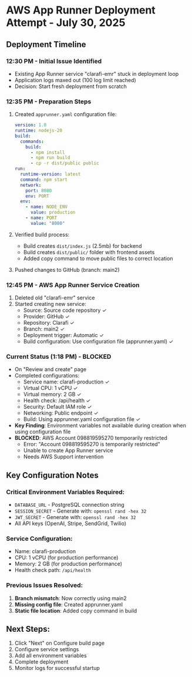 # AWS App Runner Deployment Attempt - July 30, 2025

## Deployment Timeline

### 12:30 PM - Initial Issue Identified
- Existing App Runner service "clarafi-emr" stuck in deployment loop
- Application logs maxed out (100 log limit reached)
- Decision: Start fresh deployment from scratch

### 12:35 PM - Preparation Steps
1. Created `apprunner.yaml` configuration file:
   ```yaml
   version: 1.0
   runtime: nodejs-20
   build:
     commands:
       build:
         - npm install
         - npm run build
         - cp -r dist/public public
   run:
     runtime-version: latest
     command: npm start
     network:
       port: 8080
       env: PORT
     env:
       - name: NODE_ENV
         value: production
       - name: PORT
         value: "8080"
   ```

2. Verified build process:
   - Build creates `dist/index.js` (2.5mb) for backend
   - Build creates `dist/public/` folder with frontend assets
   - Added copy command to move public files to correct location

3. Pushed changes to GitHub (branch: main2)

### 12:45 PM - AWS App Runner Service Creation
1. Deleted old "clarafi-emr" service
2. Started creating new service:
   - Source: Source code repository ✓
   - Provider: GitHub ✓
   - Repository: Clarafi ✓
   - Branch: main2 ✓
   - Deployment trigger: Automatic ✓
   - Build configuration: Use configuration file (apprunner.yaml) ✓

### Current Status (1:18 PM) - BLOCKED
- On "Review and create" page
- Completed configurations:
  - Service name: clarafi-production ✓
  - Virtual CPU: 1 vCPU ✓
  - Virtual memory: 2 GB ✓
  - Health check: /api/health ✓
  - Security: Default IAM role ✓
  - Networking: Public endpoint ✓
  - Build: Using apprunner.yaml configuration file ✓
- **Key Finding**: Environment variables not available during creation when using configuration file
- **BLOCKED**: AWS Account 098819595270 temporarily restricted
  - Error: "Account 098819595270 is temporarily restricted"
  - Unable to create App Runner service
  - Needs AWS Support intervention

## Key Configuration Notes

### Critical Environment Variables Required:
- `DATABASE_URL` - PostgreSQL connection string
- `SESSION_SECRET` - Generate with: `openssl rand -hex 32`
- `JWT_SECRET` - Generate with: `openssl rand -hex 32`
- All API keys (OpenAI, Stripe, SendGrid, Twilio)

### Service Configuration:
- Name: clarafi-production
- CPU: 1 vCPU (for production performance)
- Memory: 2 GB (for production performance)
- Health check path: `/api/health`

### Previous Issues Resolved:
1. **Branch mismatch**: Now correctly using main2
2. **Missing config file**: Created apprunner.yaml
3. **Static file location**: Added copy command in build

## Next Steps:
1. Click "Next" on Configure build page
2. Configure service settings
3. Add all environment variables
4. Complete deployment
5. Monitor logs for successful startup